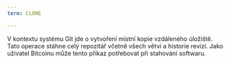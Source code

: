 ```yaml
---
term: CLONE

---
```

V kontextu systému Git jde o vytvoření místní kopie vzdáleného úložiště. Tato operace stáhne celý repozitář včetně všech větví a historie revizí. Jako uživatel Bitcoinu může tento příkaz potřebovat při stahování softwaru.